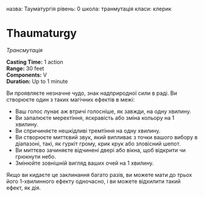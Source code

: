 назва: Тауматургія рівень: 0 школа: транмутація класи: клерик

# Thaumaturgy
_Трансмутація_

**Casting Time:** 1 action    
**Range:** 30 feet    
**Components:** V    
**Duration:** Up to 1 minute

Ви проявляєте незначне чудо, знак надприродної сили в раді. Ви створюєте один з таких магічних ефектів в межі:

* Ваш голос лунає аж втричі голосніше, як завжди, на одну хвилину.
* Ви запалюєте мерехтіння, яскравість або зміна кольору на 1 хвилину.
* Ви спричиняєте нешкідливі тремтіння на одну хвилину.
* Ви створюєте миттєвий звук, який випливає з точки вашого вибору в діапазоні, такі, як гуркіт грому, крик крук або зловісний шепот.
* Ви миттєво зачиняєте відчинені двері або вікна, щоб відкрити чи грюкнути небо.
* Змінюйте зовнішній вигляд ваших очей на 1 хвилину.

Якщо ви кидаєте це заклинання багато разів, ви можете мати до трьох його 1-хвилинного ефекту одночасно, і ви можете відхилити такий ефект, як дія. 
